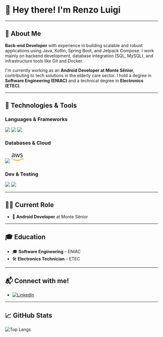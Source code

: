 # 👋 Hey there! I'm Renzo Luigi

---

## 📌 About Me

**Back-end Developer** with experience in building scalable and robust applications using Java, Kotlin, Spring Boot, and Jetpack Compose. I work mainly on backend development, database integration (SQL, MySQL), and infrastructure tools like Git and Docker.

I'm currently working as an **Android Developer at Monte Sênior**, contributing to tech solutions in the elderly care sector. I hold a degree in **Software Engineering (ENIAC)** and a technical degree in **Electronics (ETEC)**.

---

## 🧰 Technologies & Tools

### Languages & Frameworks  
<div>
  <img src="https://cdn.jsdelivr.net/gh/devicons/devicon/icons/java/java-original.svg" height="40" />
  <img src="https://cdn.jsdelivr.net/gh/devicons/devicon/icons/kotlin/kotlin-original.svg" height="40" />
  <img src="https://cdn.jsdelivr.net/gh/devicons/devicon/icons/spring/spring-original.svg" height="40" />
</div>

### Databases & Cloud  
<div>
  <img src="https://cdn.jsdelivr.net/gh/devicons/devicon/icons/mysql/mysql-original.svg" height="40" />
  <img src="https://raw.githubusercontent.com/devicons/devicon/master/icons/amazonwebservices/amazonwebservices-original-wordmark.svg" height="40" />
</div>

### Dev & Testing  
<div>
  <img src="https://cdn.jsdelivr.net/gh/devicons/devicon/icons/git/git-original.svg" height="40" />
  <img src="https://cdn.jsdelivr.net/gh/devicons/devicon/icons/docker/docker-original.svg" height="40" />
</div>

---

## 👨‍💻 Current Role

- 📱 **Android Developer** at Monte Sênior

---

## 🎓 Education

- 🎓 **Software Engineering** – ENIAC  
- 🛠 **Electronics Technician** – ETEC

---

## 📬 Connect with me!

- [![LinkedIn](https://img.shields.io/badge/LinkedIn-blue?style=flat&logo=linkedin&labelColor=blue)](https://www.linkedin.com/in/renzo-luigi/)

---

## 📈 GitHub Stats

![Top Langs](https://github-readme-stats.vercel.app/api/top-langs/?username=renzoluigi&layout=compact&theme=radical)
